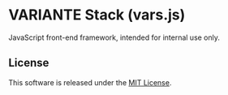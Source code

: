 # VARIANTE Stack (vars.js)

JavaScript front-end framework, intended for internal use only.

## License

This software is released under the [MIT License](http://opensource.org/licenses/MIT).
